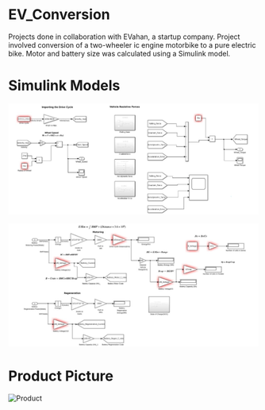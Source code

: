 # EV_Conversion
Projects done in collaboration with EVahan, a startup company. Project involved conversion of a two-wheeler ic engine motorbike to a pure electric bike. Motor and battery size was calculated using a Simulink model.

# Simulink Models

![Vehicle Resistive Model](/Pictures/VehicleResistive.png)

![Battery Design](/Pictures/BatteryDesign.png)

# Product Picture

![Product](/Pictures/EVConvert.jpg)
